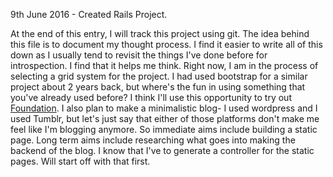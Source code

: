 9th June 2016 - Created Rails Project.

At the end of this entry, I will track this project using git. The idea behind this file is to document my thought process. I find it easier to write all of this down as I usually tend to revisit the things I've done before for introspection. I find that it helps me think. Right now, I am in the process of selecting a grid system for the project. I had used bootstrap for a similar project about 2 years back, but where's the fun in using something that you've already used before? I think I'll use this opportunity to try out [Foundation](http://foundation.zurb.com).
I also plan to make a minimalistic blog- I used wordpress and I used Tumblr, but let's just say that either of those platforms don't make me feel like I'm blogging anymore. So immediate aims include building a static page. Long term aims include researching what goes into making the backend of the blog.
I know that I've to generate a controller for the static pages. Will start off with that first.
 
